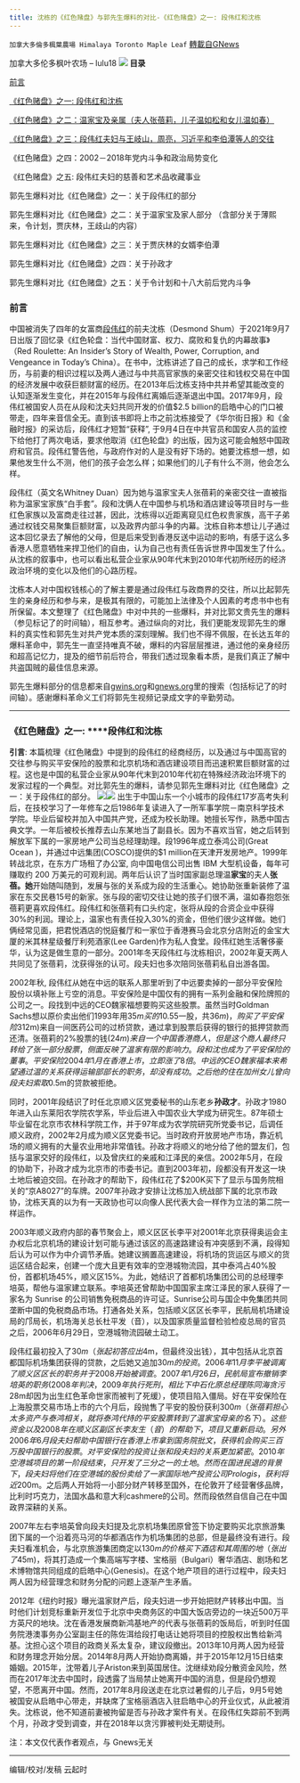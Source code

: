 ```yaml
---
title: 沈栋的《红色赌盘》与郭先生爆料的对比-《红色赌盘》之一: 段伟红和沈栋
---
```

`加拿大多倫多楓葉農場 Himalaya Toronto Maple Leaf` [轉載自GNews](https://gnews.org/zh-hans/1556432/)

加拿大多伦多枫叶农场 – lulu18
![](https://assets.gnews.org/wp-content/uploads/2021/09/段卫红-2.jpg)
**目录**

[前言](https://gnews.org/zh-hans/1556432/)

[《红色赌盘》之一: 段伟红和沈栋](https://gnews.org/zh-hans/1556432/)

[《红色赌盘》之二：温家宝及亲属（夫人张蓓莉，儿子温如松和女儿温如春）](https://gnews.org/zh-hans/1556755/)

[《红色赌盘》之三：段伟红夫妇与王岐山，周亮，习近平和李伯潭等人的交往](https://gnews.org/zh-hans/1556757/)

《红色赌盘》之四：2002－2018年党内斗争和政治局势变化

《红色赌盘》之五: 段伟红夫妇的慈善和艺术品收藏事业

郭先生爆料对比《红色赌盘》之一：关于段伟红的部分

郭先生爆料对比《红色赌盘》之二：关于温家宝及家人部分 （含部分关于薄熙来，令计划，贾庆林，王歧山的内容）

郭先生爆料对比《红色赌盘》之三：关于贾庆林的女婿李伯潭

郭先生爆料对比《红色赌盘》之四：关于孙政才

郭先生爆料对比《红色赌盘》之五：关于令计划和十八大前后党内斗争

### 前言

中国被消失了四年的女富商[段伟红](https://zh.wikipedia.org/wiki/%E6%AE%B5%E4%BC%9F%E7%BA%A2)的前夫沈栋（Desmond Shum）于2021年9月7日出版了回忆录《红色轮盘：当代中国财富、权力、腐败和复仇的内幕故事》（Red Roulette: An Insider’s Story of Wealth, Power, Corruption, and Vengeance in Today’s China）。在书中，沈栋讲述了自己的成长，求学和工作经历，与前妻的相识过程以及两人通过与中共高官家族的亲密交往和钱权交易在中国的经济发展中收获巨额财富的经历。在2013年后沈栋支持中共并希望其能改变的认知逐渐发生变化，并在2015年与段伟红离婚后逐渐退出中国。2017年9月，段伟红被国安人员在从段和沈夫妇共同开发的价值$2.5 billion的启皓中心的门口被带走，四年来音信全无。直到该书即将上市之前沈栋接受了《华尔街日报》和《金融时报》的采访后，段伟红才短暂“获释”, 于9月4日在中共官员和国安人员的监控下给他打了两次电话，要求他取消《红色轮盘》的出版，因为这可能会触怒中国政府和官员。段伟红警告他，与政府作对的人是没有好下场的。她要沈栋想一想，如果他发生什么不测，他们的孩子会怎么样；如果他们的儿子有什么不测，他会怎么样。

段伟红（英文名Whitney Duan）因为她与温家宝夫人张蓓莉的亲密交往一直被指称为温家宝家族“白手套”。段和沈俩人在中国参与机场和酒店建设等项目时与一些红色家族以及富商走往过甚，因此，沈栋得以近距离窥见红色权贵家族，高干子弟通过权钱交易聚集巨额财富，以及政界内部斗争的内幕。沈栋自称本想让儿子通过这本回忆录去了解他的父母，但是后来受到香港反送中运动的影响，有感于这么多香港人愿意牺牲来捍卫他们的自由，认为自己也有责任告诉世界中国发生了什么。从沈栋的叙事中，也可以看出私营企业家从90年代末到2010年代初所经历的经济政治环境的变化以及他们的心路历程。

沈栋本人对中国权钱核心的了解主要是通过段伟红与政商界的交往，所以比起郭先生的亲身经历和参与来，是极其有限的，可能加上法律及个人因素的考虑书中也有所保留。本文整理了《红色赌盘》中对中共的一些爆料，并对比郭文贵先生的爆料 （参见标记了的时间轴），相互参考。通过纵向的对比，我们更能发现郭先生的爆料的真实性和郭先生对共产党本质的深刻理解。我们也不得不佩服，在长达五年的爆料革命中，郭先生一直坚持唯真不破，爆料的内容层层推进，通过他的亲身经历和超高记忆力，提及的细节前后符合，带我们透过现象看本质，是我们真正了解中共盗国贼的最佳信息来源。

郭先生爆料部分的信息都来自[gwins.org](https://gwins.org/)和[gnews.org](https://gnews.org/zh-hans)里的搜索（包括标记了的时间轴）。感谢爆料革命义工们将郭先生视频记录成文字的辛勤劳动。

* * *

### **《红色赌盘》之一: ****段伟红**和**沈栋**

**引言**: 本篇梳理《红色赌盘》中提到的段伟红的经商经历，以及通过与中国高官的交往参与购买平安保险的股票和北京机场和酒店建设项目而迅速积累巨额财富的过程。这也是中国的私营企业家从90年代末到2010年代初在特殊经济政治环境下的发家过程的一个典型。对比郭先生的爆料，请参见郭先生爆料对比《红色赌盘》之一：关于段伟红的部分。
![](https://lh5.googleusercontent.com/I93rUh6kxw7L96qnOA4NbFk1KNGdab5u5o2IFKetABB5h_fNI9rs0avd8WAduhBViqzHP-LYQQ33o-19bYxGEAyIZgRsmbsD72qtfZUxfkuO1_vHnZ_w2UQM6jJJO7g98QU5GI6h=s0)![](https://lh5.googleusercontent.com/ez-kTs3wI96kHNPd7Y7LHFh2o6blttTBDtHQEqZQ56y3r77FEUBpw1QcjZMYZCZcYpBV_pQpnLjb6WzfgDJ-u3KMOuv9QSra6d74cebGcKPfiSFDnJznbUQOJCwRJIvyRMuPTRnZ=s0)
出生于中国山东一个小城市的段伟红17岁高考失利后，在技校学习了一年修车之后1986年复读进入了一所军事学院－南京科学技术学院。毕业后留校并加入中国共产党，还成为校长助理。她擅长写作，熟悉中国古典文学。一年后被校长推荐去山东某地当了副县长。因为不喜欢当官，她之后转到解放军下属的一家房地产公司当总经理助理。段1996年成立泰鸿公司(Great Ocean )，并通过中远集团(COSCO)提供的$1 million在天津开发房地产。1999年转战北京，在东方广场租了办公室, 向中国电信公司出售 IBM 大型机设备，每年可赚取约 200 万美元的可观利润。两年后认识了当时国家副总理温**家宝**的夫人**张蓓。她**开始随叫随到，发展与张的关系成为段的生活重心。她协助张重新装修了温家在东交民巷15号的新家。张与段的密切交往让她的孩子们很不满，温如春抱怨张蓓莉更喜欢段伟红。段伟红和张蓓莉有口头约定，张将从段的合资企业中获得30%的利润。理论上，温家也有责任投入30%的资金，但他们很少这样做。她们俩经常见面，把君悦酒店的悦庭餐厅和一家位于香港赛马会北京分店附近的金宝大厦的米其林星级餐厅利苑酒家(Lee Garden)作为私人食堂。段伟红她生活奢侈豪华，认为这是做生意的一部分。2001年冬天段伟红与沈栋相识，2002年夏天两人共同见了张蓓莉，沈获得张的认可。段夫妇也多次陪同张蓓莉私自出游各国。

2002年秋, 段伟红从她在中远的联系人那里听到了中远要卖掉的一部分平安保险股份以填补账上亏空的消息。平安保险是中国仅有的拥有一系列金融和保险牌照的公司之一。段找到中远的CEO魏家福想要购买这些股票。虽然当时Goldman Sachs想以原价卖出他们1993年用$35m买的10%的平安保险的股份却找不到买家（最后被马云的阿里巴巴买走），段伟红出了高出股票估价10%的价格（低于$.55一股，共$36m)，购买了平安保险3%（其中为张代持2%）的股票。同时还有另外两个人以同样的价格购买了平安的股票。平安保险CEO**马明哲**无意间透露HSBC也将购买相当一部分股份。段购买1%股票的钱($12m)来自一间医药公司的过桥贷款，通过拿到股票后获得的银行的抵押贷款而还清。张蓓莉的2%股票的钱($24m)来自一个中国香港商人，但是这个商人最终只转给了张一部分股票，侧面反映了温家有限的影响力。段和沈也成为了平安保险的董事。平安保险2004年1月在香港上市，立即涨了8倍。中远的CEO魏家福本来希望通过温的关系获得运输部部长的职务，却没有成功。之后他的住在加州女儿曾向段夫妇索取$0.5m的贷款被拒绝。

同时，2001年段结识了时任北京顺义区党委秘书的山东老乡**孙政才**。孙政才1980年进入山东莱阳农学院农学系，毕业后进入中国农业大学成为研究生。87年硕士毕业留在北京市农林科学院工作，并于97年成为农学院研究所党委书记，后调任顺义政府，2002年2月成为顺义区党委书记。当时政府开放房地产市场，靠近机场的顺义拥有的大量农业用地非常值钱。孙政才将顺义的地分给了他的盟友们，包括与温家交好的段伟红，以及曾庆红的亲戚和江泽民的亲信。2002年5月，在段的协助下，孙政才成为北京市的市委书记。直到2003年初，段都没有开发这一块土地后被迫交回。在孙政才的帮助下，段伟红花了$200K买下了显示与国务院相关的“京A8027”的车牌。2007年孙政才安排让沈栋加入统战部下属的北京市政协，沈栋天真的以为有一天政协也可以向像人民代表大会一样作为立法的第二院一样运作。

2003年顺义政府内部的春节聚会上，顺义区区长李平对2001年北京获得奥运会主办权后北京机场的建设计划可能与通过该区的高速路建设有冲突感到不满，段得知后认为可以作为中介调节矛盾。她建议搁置高速建设，将机场的货运区与顺义的货运区结合起来，创建一个庞大且更有效率的空港城物流园，其中泰鸿占40%股份，首都机场45%，顺义区15%。为此，她结识了首都机场集团公司的总经理李培英，帮他与温家建立联系。李培英还曾帮助中国国家主席江泽民的家人获得了一家名为 Sunrise 的公司销售免税商品的许可证。Sunrise公司与国企中免集团共同垄断中国的免税商品市场。打通各处关系，包括顺义区区长李平，民航局机场建设局的邝局长，机场海关总长杜平发（音），以及国家质量监督检验检疫总局的官员之后，2006年6月29日，空港城物流园破土动工。

段伟红最初投入了$30m（张起初答应出$4m，但最终没出钱），其中包括从北京首都国际机场集团获得的贷款，之后她又追加$30m的投资。2006年11月李平被调离了顺义区区长的职务并于2008开始被调查。2007年1月26日，民航局宣布撤销李培英的职务 (2008年判决，2009年执行死刑，相比下中石化原总经理陈同海贪污$28m却因为出生红色革命世家而被判了死缓），使项目陷入僵局。好在平安保险在上海股票交易市场上市的六个月后，段抛售了平安的股份获利$300m（张蓓莉担心太多资产与泰鸿相关，就将泰鸿代持的平安股票转到了温家宝母亲的名下）。这些资金以及2008年在顺义区副区长李友生（音）的帮助下，项目又重新启动。另外2006年6月段夫妇帮助中国银行在香港上市拿到国务院批文，获得机会购买三百万股中国银行的股票。对平安保险的投资让张和段夫妇的关系更加紧密。2010年空港城项目的第一阶段结束，只开发了三分之一的土地。然而在国进民退的背景下，段夫妇将他们在空港城的股份卖给了一家国际地产投资公司Prologis，获利将近$200m。之后两人开始将一小部分财产转移至国外，在伦敦开了经营奢侈品牌，比利时巧克力，法国水晶和意大利cashmere的公司。然而段依然自信自己在中国政界深耕的关系。

2007年左右李培英曾向段夫妇提及北京机场集团原曾签下协定要购买北京旅游集团下属的一个沿着亮马河的华都酒店作为机场集团的总部，但是最终没有进行。段夫妇看准机会，与北京旅游集团商定以$130m的价格买下酒店和其周围的地（张出了$45m)，将其打造成一个集高端写字楼、宝格丽（Bulgari）奢华酒店、剧场和艺术博物馆共同组成的启皓中心(Genesis)。在这个地产项目的进行过程中，段夫妇两人因为经营理念和财务分配的问题上逐渐产生矛盾。

2012年《纽约时报》曝光温家财产后，段夫妇进一步开始把财产转移出中国。当时他们计划竞标重新开发位于北京中央商务区的中国大饭店旁边的一块近500万平方英尺的地块。沈在香港发展商新鸿基地产的代表与张蓓莉的饭局后，听到时任国务院港澳事务办公室副主任的陈佐洱给段打电话让她将项目的控股权出售给新鸿基。沈担心这个项目的政商关系太复杂，建议段撤出。2013年10月两人因为经营和财务理念开始分居。2014年8月两人开始协商离婚，并于2015年12月15日结束婚姻。2015年，沈带着儿子Ariston来到英国居住。沈继续劝段分散资金风险，然而在2017年沈去中国时，段透露了当局禁止她离开中国的消息，但是段仍想观望，不愿离开中国。然而，2017年8月段送走在北京过暑假的儿子后，9月5号她被国安从启皓中心带走，并缺席了宝格丽酒店入驻启皓中心的开业仪式，从此被消失。沈栋说，他不知道前妻被拘留是否与孙政才案件有关。在段伟红失踪前不到两个月，孙政才受到调查，并在2018年以贪污罪被判处无期徒刑。

注：本文仅代表作者观点，与 Gnews无关

* * *

编辑/校对/发稿 云起时
